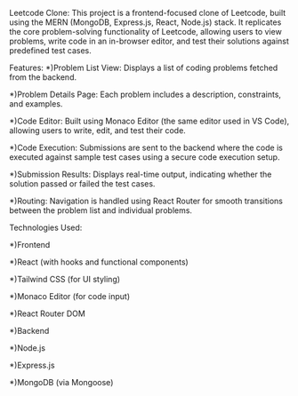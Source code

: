 Leetcode Clone:
This project is a frontend-focused clone of Leetcode, built using the MERN (MongoDB, Express.js, React, Node.js) stack. It replicates the core problem-solving functionality of Leetcode, allowing users to view problems, write code in an in-browser editor, and test their solutions against predefined test cases.

Features:
*)Problem List View: Displays a list of coding problems fetched from the backend.

*)Problem Details Page: Each problem includes a description, constraints, and examples.

*)Code Editor: Built using Monaco Editor (the same editor used in VS Code), allowing users to write, edit, and test their code.

*)Code Execution: Submissions are sent to the backend where the code is executed against sample test cases using a secure code execution setup.

*)Submission Results: Displays real-time output, indicating whether the solution passed or failed the test cases.

*)Routing: Navigation is handled using React Router for smooth transitions between the problem list and individual problems.

Technologies Used:

*)Frontend

*)React (with hooks and functional components)

*)Tailwind CSS (for UI styling)

*)Monaco Editor (for code input)

*)React Router DOM

*)Backend

*)Node.js

*)Express.js

*)MongoDB (via Mongoose)
